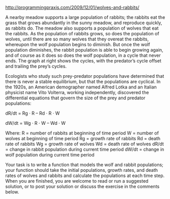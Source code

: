 http://programmingpraxis.com/2009/12/01/wolves-and-rabbits/

A nearby meadow supports a large population of rabbits; the rabbits eat the grass that grows abundantly in the sunny meadow, and reproduce quickly, as rabbits do. The meadow also supports a population of wolves that eat the rabbits. As the population of rabbits grows, so does the population of wolves, until there are so many wolves that they overeat the rabbits, whereupon the wolf population begins to diminish. But once the wolf population diminishes, the rabbit population is able to begin growing again, and of course as it does so does the wolf population, in a cycle that never ends. The graph at right shows the cycles, with the predator’s cycle offset and trailing the prey’s cycles.

Ecologists who study such prey-predator populations have determined that there is never a stable equilibrium, but that the populations are cyclical. In the 1920s, an American demographer named Alfred Lotka and an Italian physicist name Vito Volterra, working independently, discovered the differential equations that govern the size of the prey and predator populations:

dR/dt = Rg · R – Rd · R · W

dW/dt = Wg · R · W – Wd · W

Where:
  R = number of rabbits at beginning of time period
  W = number of wolves at beginning of time period
  Rg = growth rate of rabbits
  Rd = death rate of rabbits
  Wg = growth rate of wolves
  Wd = death rate of wolves
  dR/dt = change in rabbit population during current time period
  dW/dt = change in wolf population during current time period

Your task is to write a function that models the wolf and rabbit populations; your function should take the initial populations, growth rates, and death rates of wolves and rabbits and calculate the populations at each time step. When you are finished, you are welcome to read or run a suggested solution, or to post your solution or discuss the exercise in the comments below.
